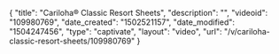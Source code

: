 {
    "title": "Cariloha&reg; Classic Resort Sheets",
    "description": "",
    "videoid": "109980769",
    "date_created": "1502521157",
    "date_modified": "1504247456",
    "type": "captivate",
    "layout": "video",
    "url": "\/v\/cariloha-classic-resort-sheets\/109980769"
}